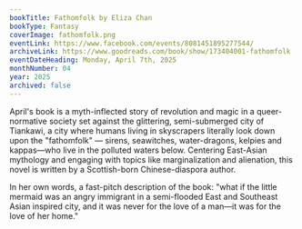 ```yaml
---
bookTitle: Fathomfolk by Eliza Chan
bookType: Fantasy
coverImage: fathomfolk.png
eventLink: https://www.facebook.com/events/8081451895277544/
archiveLink: https://www.goodreads.com/book/show/173404001-fathomfolk
eventDateHeading: Monday, April 7th, 2025
monthNumber: 04
year: 2025
archived: false
---
```


April's book is a myth-inflected story of revolution and magic in a queer-normative society set against the glittering, semi-submerged city of Tiankawi, a city where humans living in skyscrapers literally look down upon the "fathomfolk" — sirens, seawitches, water-dragons, kelpies and kappas—who live in the polluted waters below. Centering East-Asian mythology and engaging with topics like marginalization and alienation, this novel is written by a Scottish-born Chinese-diaspora author.

In her own words, a fast-pitch description of the book: "what if the little mermaid was an angry immigrant in a semi-flooded East and Southeast Asian inspired city, and it was never for the love of a man—it was for the love of her home."